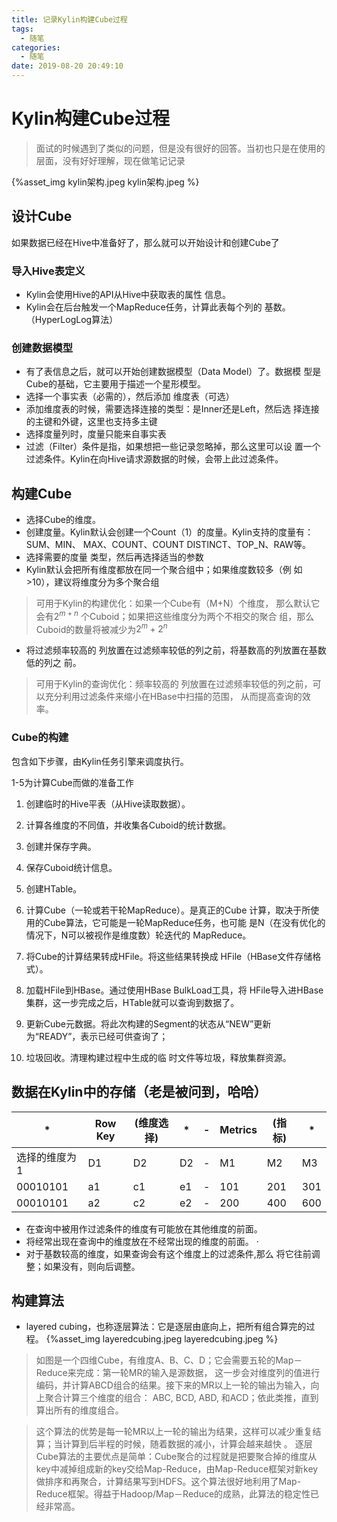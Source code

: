 ```yaml
---
title: 记录Kylin构建Cube过程
tags:
  - 随笔
categories:
  - 随笔
date: 2019-08-20 20:49:10
---
```

# Kylin构建Cube过程
> 面试的时候遇到了类似的问题，但是没有很好的回答。当初也只是在使用的层面，没有好好理解，现在做笔记记录

{%asset_img kylin架构.jpeg kylin架构.jpeg %}

## 设计Cube
如果数据已经在Hive中准备好了，那么就可以开始设计和创建Cube了

### 导入Hive表定义
- Kylin会使用Hive的API从Hive中获取表的属性 信息。
- Kylin会在后台触发一个MapReduce任务，计算此表每个列的 基数。（HyperLogLog算法）
### 创建数据模型
- 有了表信息之后，就可以开始创建数据模型（Data Model）了。数据模 型是Cube的基础，它主要用于描述一个星形模型。
- 选择一个事实表（必需的），然后添加 维度表（可选）
- 添加维度表的时候，需要选择连接的类型：是Inner还是Left，然后选 择连接的主键和外键，这里也支持多主键
- 选择度量列时，度量只能来自事实表
- 过滤（Filter）条件是指，如果想把一些记录忽略掉，那么这里可以设 置一个过滤条件。Kylin在向Hive请求源数据的时候，会带上此过滤条件。

## 构建Cube

- 选择Cube的维度。
- 创建度量。Kylin默认会创建一个Count（1）的度量。Kylin支持的度量有：SUM、MIN、 MAX、COUNT、COUNT DISTINCT、TOP_N、RAW等。
- 选择需要的度量 类型，然后再选择适当的参数
- Kylin默认会把所有维度都放在同一个聚合组中；如果维度数较多（例 如>10），建议将维度分为多个聚合组
> 可用于Kylin的构建优化：如果一个Cube有（M+N）个维度， 那么默认它会有$2^{m+n}$ 个Cuboid；如果把这些维度分为两个不相交的聚合 组，那么Cuboid的数量将被减少为$2^m +2^n$ 
- 将过滤频率较高的 列放置在过滤频率较低的列之前，将基数高的列放置在基数低的列之 前。
> 可用于Kylin的查询优化：频率较高的 列放置在过滤频率较低的列之前，可以充分利用过滤条件来缩小在HBase中扫描的范围， 从而提高查询的效率。

### Cube的构建
包含如下步骤，由Kylin任务引擎来调度执行。

1-5为计算Cube而做的准备工作
1. 创建临时的Hive平表（从Hive读取数据）。 
2. 计算各维度的不同值，并收集各Cuboid的统计数据。 
3. 创建并保存字典。
4. 保存Cuboid统计信息。 
5. 创建HTable。 

6. 计算Cube（一轮或若干轮MapReduce）。是真正的Cube 计算，取决于所使用的Cube算法，它可能是一轮MapReduce任务，也可能 是N（在没有优化的情况下，N可以被视作是维度数）轮迭代的 MapReduce。
7. 将Cube的计算结果转成HFile。将这些结果转换成 HFile（HBase文件存储格式）。
8. 加载HFile到HBase。通过使用HBase BulkLoad工具，将 HFile导入进HBase集群，这一步完成之后，HTable就可以查询到数据了。
9. 更新Cube元数据。将此次构建的Segment的状态从“NEW”更新 为“READY”，表示已经可供查询了；
10. 垃圾回收。清理构建过程中生成的临 时文件等垃圾，释放集群资源。

## 数据在Kylin中的存储（老是被问到，哈哈）

*|Row Key|(维度选择)|*|-|Metrics|(指标)|*|
---|---|---|---|---|---|---|---
选择的维度为1|D1|D2|D2|-|M1|M2|M3
00010101|a1|c1|e1|-|101|201|301
00010101|a2|c2|e2|-|200|400|600

- 在查询中被用作过滤条件的维度有可能放在其他维度的前面。 
- 将经常出现在查询中的维度放在不经常出现的维度的前面。 ·
- 对于基数较高的维度，如果查询会有这个维度上的过滤条件,那么 将它往前调整；如果没有，则向后调整。

## 构建算法

- layered cubing，也称逐层算法：它是逐层由底向上，把所有组合算完的过程。
  {%asset_img layeredcubing.jpeg layeredcubing.jpeg %}
  
>如图是一个四维Cube，有维度A、B、C、D；它会需要五轮的Map－Reduce来完成：第一轮MR的输入是源数据， 这一步会对维度列的值进行编码，并计算ABCD组合的结果。接下来的MR以上一轮的输出为输入，向上聚合计算三个维度的组合： ABC, BCD, ABD, 和ACD；依此类推，直到算出所有的维度组合。

> 这个算法的优势是每一轮MR以上一轮的输出为结果，这样可以减少重复结算；当计算到后半程的时候，随着数据的减小，计算会越来越快 。 逐层Cube算法的主要优点是简单：Cube聚合的过程就是把要聚合掉的维度从key中减掉组成新的key交给Map-Reduce，由Map-Reduce框架对新key做排序和再聚合，计算结果写到HDFS。这个算法很好地利用了Map-Reduce框架。得益于Hadoop/Map－Reduce的成熟，此算法的稳定性已经非常高。